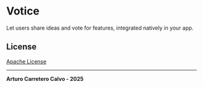 # Votice

Let users share ideas and vote for features, integrated natively in your app.

## License

[Apache License](LICENSE)

---

**Arturo Carretero Calvo - 2025**
